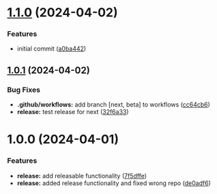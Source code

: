 # [1.1.0](https://github.com/thinairthings/air-pulumi/compare/v1.0.1...v1.1.0) (2024-04-02)


### Features

* initial commit ([a0ba442](https://github.com/thinairthings/air-pulumi/commit/a0ba4427e8a4982f1e94df6c2e89bccc8ad08fe7))

## [1.0.1](https://github.com/thinairthings/air-pulumi/compare/v1.0.0...v1.0.1) (2024-04-02)


### Bug Fixes

* **.github/workflows:** add branch [next, beta] to workflows ([cc64cb6](https://github.com/thinairthings/air-pulumi/commit/cc64cb6823b108a07d27bc2eb508e82cff928811))
* **release:** test release for next ([32f6a33](https://github.com/thinairthings/air-pulumi/commit/32f6a330d6bd4336d572d2288178b8e9758a2670))

# 1.0.0 (2024-04-01)


### Features

* **release:** add releasable functionality ([7f5dffe](https://github.com/thinairthings/air-pulumi/commit/7f5dffe260e0b8f9c4af597ec8d6ad186afdbcce))
* **release:** added release functionality and fixed wrong repo ([de0adf6](https://github.com/thinairthings/air-pulumi/commit/de0adf6c9ba5de20b23601e6a4454dcc76607517))
